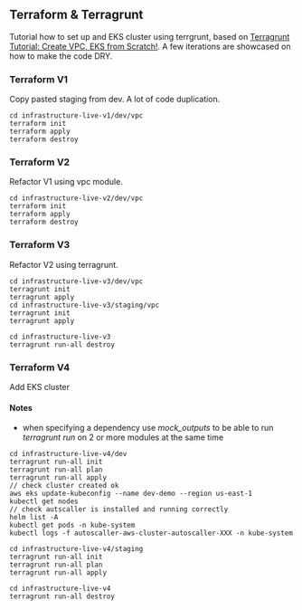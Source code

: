 ## Terraform & Terragrunt

Tutorial how to set up and EKS cluster using terrgrunt, based on [Terragrunt Tutorial: Create VPC, EKS from Scratch!](https://www.youtube.com/watch?v=yduHaOj3XMg). A few iterations are showcased on how to make the code DRY.

### Terraform V1

Copy pasted staging from dev. A lot of code duplication.

```
cd infrastructure-live-v1/dev/vpc
terraform init
terraform apply
terraform destroy
```

### Terraform V2

Refactor V1 using vpc module.

```
cd infrastructure-live-v2/dev/vpc
terraform init
terraform apply
terraform destroy
```

### Terraform V3

Refactor V2 using terragrunt.

```
cd infrastructure-live-v3/dev/vpc
terragrunt init
terragrunt apply
cd infrastructure-live-v3/staging/vpc
terragrunt init
terragrunt apply

cd infrastructure-live-v3
terragrunt run-all destroy
```

### Terraform V4

Add EKS cluster

#### Notes
- when specifying a dependency use _mock_outputs_ to be able to run _terragrunt run_ on 2 or more modules at the same time

```
cd infrastructure-live-v4/dev
terragrunt run-all init
terragrunt run-all plan
terragrunt run-all apply
// check cluster created ok
aws eks update-kubeconfig --name dev-demo --region us-east-1
kubectl get nodes
// check autscaller is installed and running correctly
helm list -A
kubectl get pods -n kube-system
kubectl logs -f autoscaller-aws-cluster-autoscaller-XXX -n kube-system

cd infrastructure-live-v4/staging
terragrunt run-all init
terragrunt run-all plan
terragrunt run-all apply

cd infrastructure-live-v4
terragrunt run-all destroy
```
